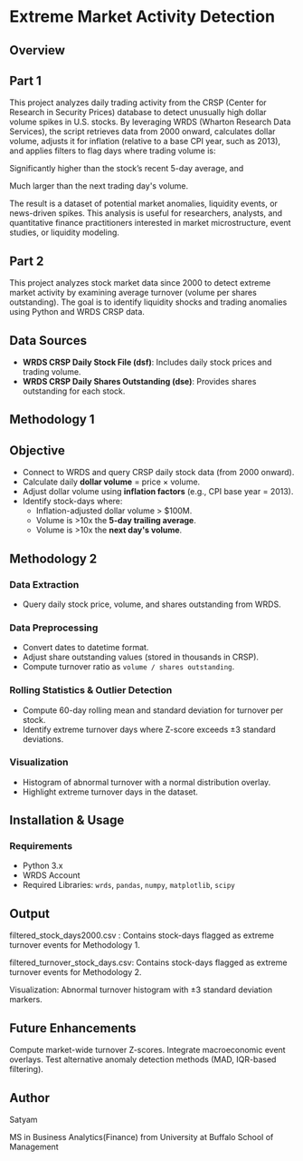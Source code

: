 # Extreme Market Activity Detection

## Overview
## Part 1 
This project analyzes daily trading activity from the CRSP (Center for Research in Security Prices) database to detect unusually high dollar volume spikes in U.S. stocks. By leveraging WRDS (Wharton Research Data Services), the script retrieves data from 2000 onward, calculates dollar volume, adjusts it for inflation (relative to a base CPI year, such as 2013), and applies filters to flag days where trading volume is:

Significantly higher than the stock’s recent 5-day average, and

Much larger than the next trading day's volume.

The result is a dataset of potential market anomalies, liquidity events, or news-driven spikes. This analysis is useful for researchers, analysts, and quantitative finance practitioners interested in market microstructure, event studies, or liquidity modeling.

## Part 2
This project analyzes stock market data since 2000 to detect extreme market activity by examining average turnover (volume per shares outstanding). The goal is to identify liquidity shocks and trading anomalies using Python and WRDS CRSP data.

## Data Sources
- **WRDS CRSP Daily Stock File (dsf)**: Includes daily stock prices and trading volume.
- **WRDS CRSP Daily Shares Outstanding (dse)**: Provides shares outstanding for each stock.

## Methodology 1

##  Objective

- Connect to WRDS and query CRSP daily stock data (from 2000 onward).
- Calculate daily **dollar volume** = price × volume.
- Adjust dollar volume using **inflation factors** (e.g., CPI base year = 2013).
- Identify stock-days where:
  - Inflation-adjusted dollar volume > $100M.
  - Volume is >10x the **5-day trailing average**.
  - Volume is >10x the **next day's volume**.

## Methodology 2

### Data Extraction
- Query daily stock price, volume, and shares outstanding from WRDS.

### Data Preprocessing
- Convert dates to datetime format.
- Adjust share outstanding values (stored in thousands in CRSP).
- Compute turnover ratio as `volume / shares outstanding`.

### Rolling Statistics & Outlier Detection
- Compute 60-day rolling mean and standard deviation for turnover per stock.
- Identify extreme turnover days where Z-score exceeds ±3 standard deviations.

### Visualization
- Histogram of abnormal turnover with a normal distribution overlay.
- Highlight extreme turnover days in the dataset.

## Installation & Usage

### Requirements
- Python 3.x
- WRDS Account
- Required Libraries: `wrds`, `pandas`, `numpy`, `matplotlib`, `scipy`

## Output

filtered_stock_days2000.csv : Contains stock-days flagged as extreme turnover events for Methodology 1.

filtered_turnover_stock_days.csv: Contains stock-days flagged as extreme turnover events for Methodology 2.

Visualization: Abnormal turnover histogram with ±3 standard deviation markers.

## Future Enhancements

Compute market-wide turnover Z-scores.
Integrate macroeconomic event overlays.
Test alternative anomaly detection methods (MAD, IQR-based filtering).


## Author
Satyam

MS in Business Analytics(Finance) from University at Buffalo School of Management

